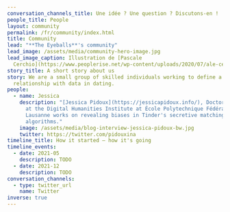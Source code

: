 ```yaml
---
conversation_channels_title: Une idée ? Une question ? Discutons-en !
people_title: People
layout: community
permalink: /fr/community/index.html
title: Community
lead: "**The Eyeballs**'s community"
lead_image: /assets/media/community-hero-image.jpg
lead_image_caption: Illustration de [Pascale
  Cerchio](https://www.peoplerise.net/wp-content/uploads/2020/07/ale-cerchio.png)
story_title: A short story about us
story: We are a small group of skilled individuals working to define a new
  relationship with data in dating.
people:
  - name: Jessica
    description: "[Jessica Pidoux](https://jessicapidoux.info/), Doctoral Researcher
      at the Digital Humanities Institute at École Polytechnique Fédérale de
      Lausanne works on revealing biases in Tinder's secretive matching
      algorithms."
    image: /assets/media/blog-interview-jessica-pidoux-bw.jpg
    twitter: https://twitter.com/pidouxina
timeline_title: How it started — how it's going
timeline_events:
  - date: 2021-05
    description: TODO
  - date: 2021-12
    description: TODO
conversation_channels:
  - type: twitter_url
    name: Twitter
inverse: true
---
```

